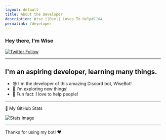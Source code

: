 ```yaml
---
layout: default
title: About the Developer
description: Wise ||Dev|| Loves To Help#1104
permalink: /developer
---
```


### Hey there, I'm Wise

[![Twitter Follow](https://img.shields.io/twitter/follow/oisci0762?color=1DA1F2&logo=twitter&style=for-the-badge)](https://twitter.com/intent/follow?original_referer=https://github.com/Wise2006&screen_name=oisci0762)

---

## I'm an aspiring developer, learning many things.

- 😎 I'm the developer of this amazing Discord bot, WiseBot!
- 🔎 I’m exploring new things!
- 👀 Fun fact: I love to help people!

---


  <summary>🔷 My GitHub Stats</summary>

  ![Stats Image](https://github-readme-stats.codestackr.vercel.app/api?username=Wise2006&show_icons=true&hide_border=true&theme=tokyonight)


---

Thanks for using my bot! ❤
